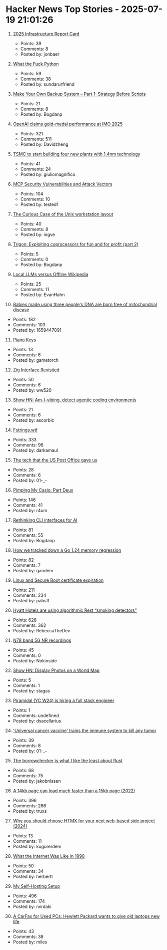 # Hacker News Top Stories - 2025-07-19 21:01:26

1. [2025 Infrastructure Report Card](https://infrastructurereportcard.org/)
   - Points: 39
   - Comments: 8
   - Posted by: jonbaer

2. [What the Fuck Python](https://colab.research.google.com/github/satwikkansal/wtfpython/blob/master/irrelevant/wtf.ipynb)
   - Points: 59
   - Comments: 38
   - Posted by: sundarurfriend

3. [Make Your Own Backup System – Part 1: Strategy Before Scripts](https://it-notes.dragas.net/2025/07/18/make-your-own-backup-system-part-1-strategy-before-scripts/)
   - Points: 21
   - Comments: 8
   - Posted by: Bogdanp

4. [OpenAI claims gold-medal performance at IMO 2025](https://twitter.com/alexwei_/status/1946477742855532918)
   - Points: 321
   - Comments: 511
   - Posted by: Davidzheng

5. [TSMC to start building four new plants with 1.4nm technology](https://www.taipeitimes.com/News/front/archives/2025/07/20/2003840583)
   - Points: 41
   - Comments: 24
   - Posted by: giuliomagnifico

6. [MCP Security Vulnerabilities and Attack Vectors](https://forgecode.dev/blog/prevent-attacks-on-mcp/)
   - Points: 104
   - Comments: 10
   - Posted by: tested1

7. [The Curious Case of the Unix workstation layout](https://thejpster.org.uk/blog/blog-2025-07-19/)
   - Points: 40
   - Comments: 8
   - Posted by: ingve

8. [Trigon: Exploiting coprocessors for fun and for profit (part 2)](https://alfiecg.uk/2025/07/16/Trigon.html)
   - Points: 5
   - Comments: 0
   - Posted by: Bogdanp

9. [Local LLMs versus Offline Wikipedia](https://evanhahn.com/local-llms-versus-offline-wikipedia/)
   - Points: 25
   - Comments: 11
   - Posted by: EvanHahn

10. [Babies made using three people's DNA are born free of mitochondrial disease](https://www.bbc.com/news/articles/cn8179z199vo)
   - Points: 182
   - Comments: 103
   - Posted by: 1659447091

11. [Piano Keys](https://www.mathpages.com/home/kmath043.htm)
   - Points: 13
   - Comments: 6
   - Posted by: gametorch

12. [Zig Interface Revisited](https://williamw520.github.io/2025/07/13/zig-interface-revisited.html)
   - Points: 50
   - Comments: 6
   - Posted by: ww520

13. [Show HN: Am-I-vibing, detect agentic coding environments](https://github.com/ascorbic/am-i-vibing)
   - Points: 21
   - Comments: 6
   - Posted by: ascorbic

14. [Fstrings.wtf](https://fstrings.wtf/)
   - Points: 333
   - Comments: 96
   - Posted by: darkamaul

15. [The tech that the US Post Office gave us](https://www.theverge.com/report/709749/usps-250th-anniversary-pioneer-modern-technology)
   - Points: 28
   - Comments: 6
   - Posted by: 01-_-

16. [Pimping My Casio: Part Deux](https://blog.jgc.org/2025/07/pimping-my-casio-part-deux.html)
   - Points: 146
   - Comments: 41
   - Posted by: r4um

17. [Rethinking CLI interfaces for AI](https://www.notcheckmark.com/2025/07/rethinking-cli-interfaces-for-ai/)
   - Points: 81
   - Comments: 55
   - Posted by: Bogdanp

18. [How we tracked down a Go 1.24 memory regression](https://www.datadoghq.com/blog/engineering/go-memory-regression/)
   - Points: 82
   - Comments: 7
   - Posted by: gandem

19. [Linux and Secure Boot certificate expiration](https://lwn.net/SubscriberLink/1029767/08f1d17c020e8292/)
   - Points: 211
   - Comments: 234
   - Posted by: pabs3

20. [Hyatt Hotels are using algorithmic Rest “smoking detectors”](https://twitter.com/_ZachGriff/status/1945959030851035223)
   - Points: 628
   - Comments: 362
   - Posted by: RebeccaTheDev

21. [N78 band 5G NR recordings](https://destevez.net/2025/07/n78-band-5g-nr-recordings/)
   - Points: 45
   - Comments: 0
   - Posted by: Nokinside

22. [Show HN: Display Photos on a World Map](https://worldsnap.surge.sh/)
   - Points: 5
   - Comments: 1
   - Posted by: stagas

23. [Piramidal (YC W24) is hiring a full stack engineer](https://www.ycombinator.com/companies/piramidal/jobs/JfeI3uE-full-stack-engineer)
   - Points: 1
   - Comments: undefined
   - Posted by: dsacellarius

24. ['Universal cancer vaccine' trains the immune system to kill any tumor](https://newatlas.com/cancer/universal-cancer-vaccine/)
   - Points: 39
   - Comments: 8
   - Posted by: 01-_-

25. [The borrowchecker is what I like the least about Rust](https://viralinstruction.com/posts/borrowchecker/)
   - Points: 68
   - Comments: 75
   - Posted by: jakobnissen

26. [A 14kb page can load much faster than a 15kb page (2022)](https://endtimes.dev/why-your-website-should-be-under-14kb-in-size/)
   - Points: 396
   - Comments: 266
   - Posted by: truxs

27. [Why you should choose HTMX for your next web-based side project (2024)](https://hamy.xyz/blog/2024-02_htmx-for-side-projects)
   - Points: 13
   - Comments: 11
   - Posted by: kugurerdem

28. [What the Internet Was Like in 1998](https://cybercultural.com/p/internet-1998/)
   - Points: 50
   - Comments: 34
   - Posted by: herbertl

29. [My Self-Hosting Setup](https://codecaptured.com/blog/my-ultimate-self-hosting-setup/)
   - Points: 496
   - Comments: 174
   - Posted by: mirdaki

30. [A CarFax for Used PCs: Hewlett Packard wants to give old laptops new life](https://spectrum.ieee.org/carfax-used-pcs)
   - Points: 43
   - Comments: 38
   - Posted by: miles

